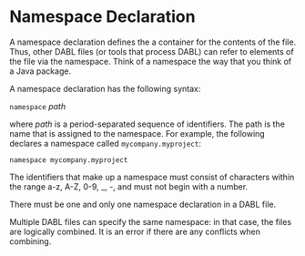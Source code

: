 # Namespace Declaration

A namespace declaration defines the a container for the contents of the file.
Thus, other DABL files (or tools that process DABL) can refer to elements of the
file via the namespace. Think of a namespace the way that you think of a Java package.

A namespace declaration has the following syntax:

`namespace` *path*

where *path* is a period-separated sequence of identifiers. The path is the name
that is assigned to the namespace. For example, the following declares a
namespace called `mycompany.myproject`:

```
namespace mycompany.myproject
```

The identifiers that make up a namespace
must consist of characters within the range a-z, A-Z, 0-9, _, -, and must
not begin with a number.

There must be one and only one namespace declaration in a DABL file.

Multiple DABL files can
specify the same namespace: in that case, the files are logically combined. It is
an error if there are any conflicts when combining.

